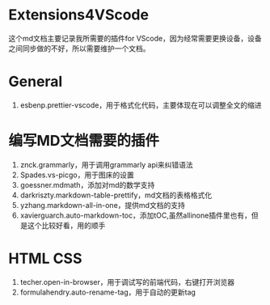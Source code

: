 # Extensions4VScode
这个md文档主要记录我所需要的插件for VScode，因为经常需要更换设备，设备之间同步做的不好，所以需要维护一个文档。

# General
1. esbenp.prettier-vscode，用于格式化代码，主要体现在可以调整全文的缩进

# 编写MD文档需要的插件
1. znck.grammarly，用于调用grammarly api来纠错语法
2. Spades.vs-picgo，用于图床的设置
3. goessner.mdmath，添加对md的数学支持
4. darkriszty.markdown-table-prettify，md文档的表格格式化
5. yzhang.markdown-all-in-one，提供md文档的支持
6. xavierguarch.auto-markdown-toc，添加tOC,虽然allinone插件里也有，但是这个比较好看，用的顺手


# HTML CSS
1. techer.open-in-browser，用于调试写的前端代码，右键打开浏览器
2. formulahendry.auto-rename-tag，用于自动的更新tag
